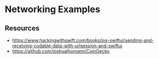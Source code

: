 #  Networking Examples

## Resources
- https://www.hackingwithswift.com/books/ios-swiftui/sending-and-receiving-codable-data-with-urlsession-and-swiftui
- https://github.com/joshuajhomann/CoinGecko

